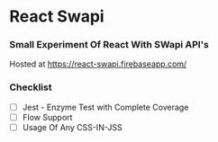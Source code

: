 # React Swapi

### Small Experiment Of React With SWapi API's

Hosted at https://react-swapi.firebaseapp.com/

### Checklist

* [ ] Jest - Enzyme Test with Complete Coverage
* [ ] Flow Support
* [ ] Usage Of Any CSS-IN-JSS
